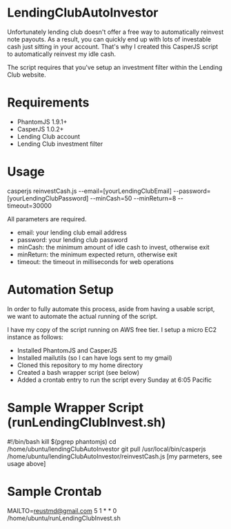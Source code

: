 LendingClubAutoInvestor
=======================

Unfortunately lending club doesn't offer a free way to automatically reinvest note payouts.  As a result, you can quickly end up with lots of investable cash just sitting in your account.  That's why I created this CasperJS script to automatically reinvest my idle cash.

The script requires that you've setup an investment filter within the Lending Club website.

Requirements
=======================
- PhantomJS 1.9.1+
- CasperJS 1.0.2+
- Lending Club account
- Lending Club investment filter

Usage
=======================
casperjs reinvestCash.js --email=[yourLendingClubEmail] --password=[yourLendingClubPassword] --minCash=50 --minReturn=8 --timeout=30000

All parameters are required.

- email: your lending club email address
- password: your lending club password
- minCash: the minimum amount of idle cash to invest, otherwise exit
- minReturn: the minimum expected return, otherwise exit
- timeout: the timeout in milliseconds for web operations

Automation Setup
======================
In order to fully automate this process, aside from having a usable script, we want to automate the actual running of the script.

I have my copy of the script running on AWS free tier.  I setup a micro EC2 instance as follows:

- Installed PhantomJS and CasperJS
- Installed mailutils (so I can have logs sent to my gmail)
- Cloned this repository to my home directory
- Created a bash wrapper script (see below)
- Added a crontab entry to run the script every Sunday at 6:05 Pacific

Sample Wrapper Script (runLendingClubInvest.sh)
======================
#!/bin/bash
kill $(pgrep phantomjs)
cd /home/ubuntu/lendingClubAutoInvestor
git pull
/usr/local/bin/casperjs /home/ubuntu/lendingClubAutoInvestor/reinvestCash.js [my parmeters, see usage above]

Sample Crontab
======================
MAILTO=reustmd@gmail.com
5 1 * * 0 /home/ubuntu/runLendingClubInvest.sh
